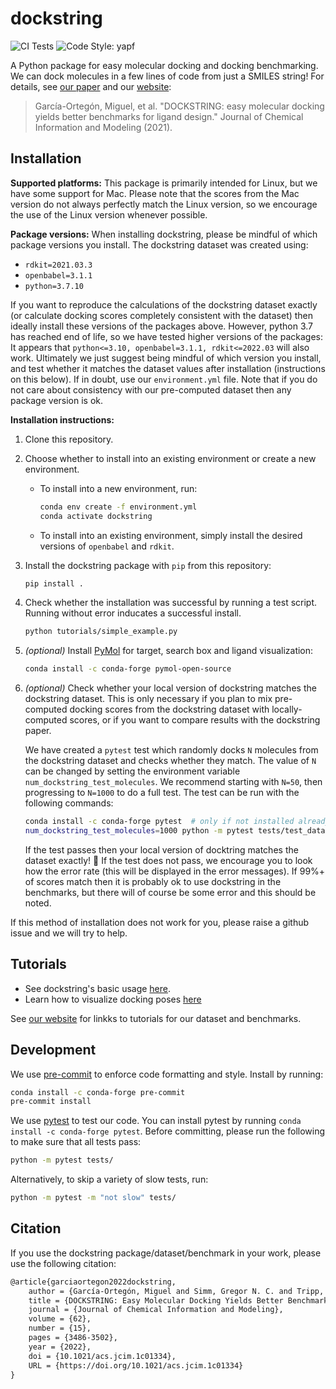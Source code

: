 # dockstring

![CI Tests](https://github.com/mgarort/dockstring/workflows/Install%20conda%20env%20and%20run%20pytest./badge.svg?branch=main)
![Code Style: yapf](https://img.shields.io/badge/code%20style-yapf-orange.svg)

A Python package for easy molecular docking and docking benchmarking.
We can dock molecules in a few lines of code from just a SMILES string!
For details, see [our paper](https://pubs.acs.org/doi/full/10.1021/acs.jcim.1c01334)
and our [website](https://dockstring.github.io/):

> García-Ortegón, Miguel, et al. "DOCKSTRING: easy molecular docking yields better benchmarks for ligand design." Journal of Chemical Information and Modeling (2021).

## Installation

**Supported platforms:**
This package is primarily intended for Linux, but we have some support for Mac.
Please note that the scores from the Mac version do not always perfectly match the Linux version,
so we encourage the use of the Linux version whenever possible.

**Package versions:**
When installing dockstring, please be mindful of which package versions you install.
The dockstring dataset was created using:

- `rdkit=2021.03.3`
- `openbabel=3.1.1`
- `python=3.7.10`

If you want to reproduce the calculations of the dockstring dataset exactly
(or calculate docking scores completely consistent with the dataset)
then ideally install these versions of the packages above.
However, python 3.7 has reached end of life, so we have tested higher versions of the packages:
It appears that `python<=3.10, openbabel=3.1.1, rdkit<=2022.03` will also work.
Ultimately we just suggest being mindful of which version you install,
and test whether it matches the dataset values after installation (instructions on this below).
If in doubt, use our `environment.yml` file.
Note that if you do not care about consistency with our pre-computed dataset then any package version is ok.

**Installation instructions:**

1. Clone this repository.
1. Choose whether to install into an existing environment or create a new environment.
    - To install into a new environment, run:
      ```bash
      conda env create -f environment.yml
      conda activate dockstring
      ```
    - To install into an existing environment, simply install the desired versions of `openbabel` and `rdkit`.
1. Install the dockstring package with `pip` from this repository:
   ```bash
   pip install .
   ```
1. Check whether the installation was successful by running a test script.
   Running without error inducates a successful install.
   ```bash
   python tutorials/simple_example.py
   ```
1. *(optional)* Install [PyMol](https://pymol.org/) for target, search box and ligand visualization:
   ```bash
   conda install -c conda-forge pymol-open-source 
   ```
1. *(optional)* Check whether your local version of dockstring matches the dockstring dataset.
   This is only necessary if you plan to mix pre-computed docking scores from the dockstring dataset
   with locally-computed scores, or if you want to compare results with the dockstring paper.

   We have created a `pytest` test which randomly docks `N` molecules from the dockstring dataset
   and checks whether they match. The value of `N` can be changed by setting the environment variable
   `num_dockstring_test_molecules`. We recommend starting with `N=50`, then progressing to `N=1000`
   to do a full test. The test can be run with the following commands:
   ```bash
   conda install -c conda-forge pytest  # only if not installed already
   num_dockstring_test_molecules=1000 python -m pytest tests/test_dataset_matching.py  # change "1000" to the number you wish to dock
   ```
   If the test passes then your local version of docktring matches the dataset exactly! 🥳
   If the test does not pass, we encourage you to look how the error rate (this will be displayed in the error messages).
   If 99%+ of scores match then it is probably ok to use dockstring in the benchmarks, but there will of course be some error
   and this should be noted.

If this method of installation does not work for you, please raise a github issue and we will try to help.

## Tutorials

- See dockstring's basic usage [here](tutorials/1_docking_risperidone_against_DRD2.ipynb).
- Learn how to visualize docking poses [here](tutorials/2_visualizing_dataset_poses.ipynb)

See [our website](https://dockstring.github.io/) for linkks to tutorials for
our dataset and benchmarks.

## Development

We use [pre-commit](https://pre-commit.com/) to enforce code formatting and style.
Install by running:

```bash
conda install -c conda-forge pre-commit
pre-commit install
```

We use [pytest](https://docs.pytest.org) to test our code.
You can install pytest by running `conda install -c conda-forge pytest`.
Before committing, please run the following to make sure that all tests pass:

```bash
python -m pytest tests/
```

Alternatively, to skip a variety of slow tests, run:

```bash
python -m pytest -m "not slow" tests/
```

## Citation

If you use the dockstring package/dataset/benchmark in your work,
please use the following citation:

```tex
@article{garciaortegon2022dockstring,
    author = {García-Ortegón, Miguel and Simm, Gregor N. C. and Tripp, Austin J. and Hernández-Lobato, José Miguel and Bender, Andreas and Bacallado, Sergio},
    title = {DOCKSTRING: Easy Molecular Docking Yields Better Benchmarks for Ligand Design},
    journal = {Journal of Chemical Information and Modeling},
    volume = {62},
    number = {15},
    pages = {3486-3502},
    year = {2022},
    doi = {10.1021/acs.jcim.1c01334},
    URL = {https://doi.org/10.1021/acs.jcim.1c01334}
}
```
